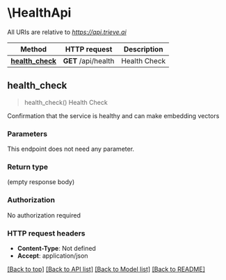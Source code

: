 # \HealthApi

All URIs are relative to *https://api.trieve.ai*

Method | HTTP request | Description
------------- | ------------- | -------------
[**health_check**](HealthApi.md#health_check) | **GET** /api/health | Health Check



## health_check

> health_check()
Health Check

Confirmation that the service is healthy and can make embedding vectors

### Parameters

This endpoint does not need any parameter.

### Return type

 (empty response body)

### Authorization

No authorization required

### HTTP request headers

- **Content-Type**: Not defined
- **Accept**: application/json

[[Back to top]](#) [[Back to API list]](../README.md#documentation-for-api-endpoints) [[Back to Model list]](../README.md#documentation-for-models) [[Back to README]](../README.md)

